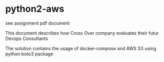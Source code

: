 # python2-aws
see assignment pdf document

This document describes how Cross Over company evaluates their futur Devops Consultants

The solution contains the usage of docker-compose and AWS S3 using python boto3 package
